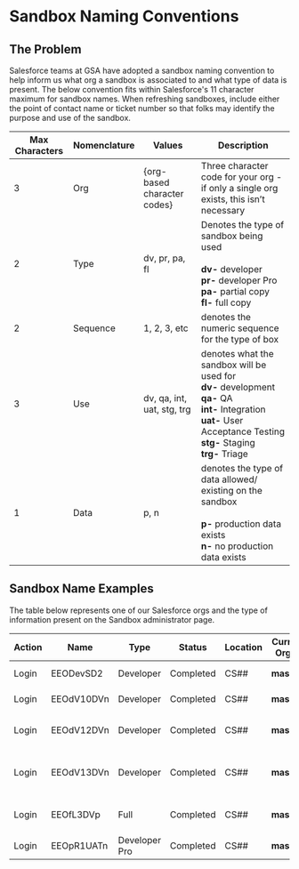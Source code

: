 # Sandbox Naming Conventions

## The Problem

Salesforce teams at GSA have adopted a sandbox naming convention to help inform us what org a sandbox is associated to and what type of data is present. The below convention fits within Salesforce's 11 character maximum for sandbox names. When refreshing sandboxes, include either the point of contact name or ticket number so that folks may identify the purpose and use of the sandbox.


|Max Characters|Nomenclature|Values|Description|
|---|---|---|---|
|3|Org|{org-based character codes}|Three character code for your org - if only a single org exists, this isn’t necessary|
|2|Type|dv, pr, pa, fl|Denotes the type of sandbox being used<br><br>**dv-** developer <br>**pr-** developer Pro <br>**pa-** partial copy <br>**fl-** full copy |
|2|Sequence|1, 2, 3, etc|denotes the numeric sequence for the type of box|
|3|Use|dv, qa, int, uat, stg, trg|denotes what the sandbox will be used for <br> **dv-** development<br>**qa-** QA<br>**int-** Integration<br>**uat-** User Acceptance Testing<br>**stg-** Staging<br>**trg-** Triage|
|1|Data|p, n|denotes the type of data allowed/ existing on the sandbox<br><br>**p-** production data exists<br>**n-** no production data exists|

## Sandbox Name Examples
The table below represents one of our Salesforce orgs and the type of information present on the Sandbox administrator page.

|Action|Name|Type|Status|Location|Current Org Id|Completed On|Description|
|------|----|----|------|--------|--------------|------------|-----------|
|Login|EEODevSD2|Developer|Completed​|CS##|**masked**|10/20/2015 1:31 PM|Case 00021418|
|Login|EEOdV10DVn|Developer|Completed​|CS##|**masked**|11/18/2015 10:41 AM|Case 00022017|
|Login|EEOdV12DVn|Developer|Completed​|CS##|**masked**|2/17/2016 5:04 PM|Case: 23927 Team: IAS Dev|
|Login|EEOdV13DVn|Developer|Completed​|CS##|**masked**|2/10/2016 11:29 AM|Case: 23674/23807 Team: IAS Dev|
|Login|EEOfL3DVp|Full|Completed​|CS##|**masked**|3/11/2016 1:52 PM|Full sandbox used for Lightning|
|Login|EEOpR1UATn|Developer Pro|Completed​|CS##|**masked**|3/24/2016 4:31 PM|Case# 00024601|
